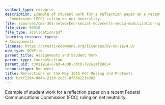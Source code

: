 ```yaml
---
content_type: resource
description: Example of student work for a reflection paper on a recent Federal Communications
  Commission (FCC) ruling on net neutrality.
file: /courses/cms-361-networked-social-movements-media-mobilization-spring-2014/becf21940d4b21302c350f35e221a982_MITCMS_361S14_May16FCC.pdf
file_size: 99910
file_type: application/pdf
learning_resource_types:
- Assignments
license: https://creativecommons.org/licenses/by-nc-sa/4.0/
ocw_type: OCWFile
parent_title: Assignments and Student Work
parent_type: CourseSection
parent_uid: c3011914-67ad-400b-3dcd-79061af38854
resourcetype: Document
title: Reflections on the May 16th FCC Ruling and Protests
uid: becf2194-0d4b-2130-2c35-0f35e221a982
---
```

Example of student work for a reflection paper on a recent Federal Communications Commission (FCC) ruling on net neutrality.
